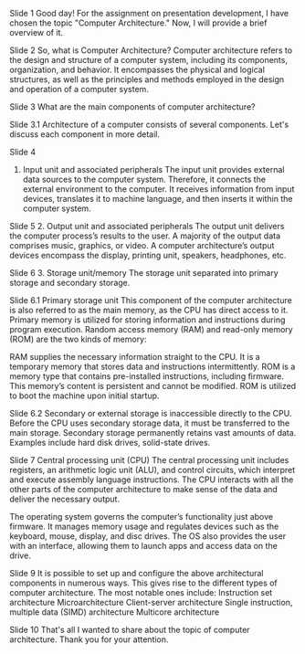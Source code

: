 Slide 1
Good day! For the assignment on presentation development, I have chosen the topic "Computer Architecture." Now, I will provide a brief overview of it.

Slide 2
So, what is Computer Architecture?
Computer architecture refers to the design and structure of a computer system, including its components, organization, and behavior. It encompasses the physical and logical structures, as well as the principles and methods employed in the design and operation of a computer system.

Slide 3
What are the main components of computer architecture?

Slide 3.1
Architecture of a computer consists of several components. Let's discuss each component in more detail.

Slide 4
1. Input unit and associated peripherals
The input unit provides external data sources to the computer system. Therefore, it connects the external environment to the computer. It receives information from input devices, translates it to machine language, and then inserts it within the computer system.

Slide 5
2. Output unit and associated peripherals
The output unit delivers the computer process’s results to the user. A majority of the output data comprises music, graphics, or video. A computer architecture’s output devices encompass the display, printing unit, speakers, headphones, etc.

Slide 6
3. Storage unit/memory
The storage unit separated into primary storage and secondary storage.

Slide 6.1
Primary storage unit
This component of the computer architecture is also referred to as the main memory, as the CPU has direct access to it. Primary memory is utilized for storing information and instructions during program execution. Random access memory (RAM) and read-only memory (ROM) are the two kinds of memory:

RAM supplies the necessary information straight to the CPU. It is a temporary memory that stores data and instructions intermittently.
ROM is a memory type that contains pre-installed instructions, including firmware. This memory’s content is persistent and cannot be modified. ROM is utilized to boot the machine upon initial startup.

Slide 6.2
Secondary or external storage is inaccessible directly to the CPU. Before the CPU uses secondary storage data, it must be transferred to the main storage. Secondary storage permanently retains vast amounts of data. Examples include hard disk drives, solid-state drives.

Slide 7
Central processing unit (CPU)
The central processing unit includes registers, an arithmetic logic unit (ALU), and control circuits, which interpret and execute assembly language instructions. The CPU interacts with all the other parts of the computer architecture to make sense of the data and deliver the necessary output.

The operating system governs the computer’s functionality just above firmware. It manages memory usage and regulates devices such as the keyboard, mouse, display, and disc drives. The OS also provides the user with an interface, allowing them to launch apps and access data on the drive.

Slide 9
It is possible to set up and configure the above architectural components in numerous ways. This gives rise to the different types of computer architecture. The most notable ones include:
Instruction set architecture
Microarchitecture
Client-server architecture
Single instruction, multiple data (SIMD) architecture
Multicore architecture

Slide 10
That's all I wanted to share about the topic of computer architecture. Thank you for your attention.
